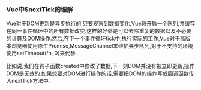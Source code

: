### Vue中$nextTick的理解

Vue对于DOM更新是异步执行的,只要观察到数据变化,Vue将开启一个队列,并缓存在同一事件循环中的所有数据改变.这样的好处是可以去除重复的数据以及不必要的计算及DOM操作.然后,在下一个事件循环tick中,执行实际的工作,Vue对于高版本浏览器使用原生Promise,MessageChannel来维护异步队列,对于不支持的环境使用setTimeout(fn, 0)来代替.

比如说,我们在钩子函数created中修改了数据,下一刻DOM并没有被立即更新,操作DOM是无效的.如果想要对DOM进行操作的话,需要把DOM的操作写成回调函数传入nextTick方法中.